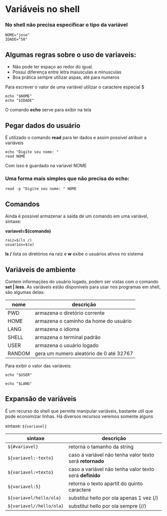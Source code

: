 # Variáveis no shell 

### No shell não precisa especificar o tipo da variável
```
NOME="jose"
IDADE="50"
 ```

## Algumas regras sobre o uso de variaveis:

 * Não pode ter espaço ao redor do igual.
 * Possui diferença entre letra maiusculas e minusculas
 * Boa prática sempre utilizar aspas, até para numeros
 
Para escrever o valor de uma variável utilizar o caractere especial $
```
echo "$NOME"
echo "$IDADE"
```

O comando **echo** serve para exibir na tela


## Pegar dados do usuário 

É utilizado o comando **read** para ler dados e assim possivel atribuir a variáveis
```
echo "Digite seu nome: "
read NOME 
```

Com isso é guardado na variavel NOME

 
### Uma forma mais simples que não precisa do **echo**:

`read -p "Digite seu nome: " NOME `



## Comandos
Ainda é possivel armazenar a saída de um comando em uma variável, sintaxe:

**variavel=$(comando)**
```
raiz=$(ls /)
usuarios=$(w)
```
**ls /** lista os diretórios na raiz e **w** exibe o usuários ativos no sistema 

## Variáveis de ambiente

Contem informações do usuário logado, podem ser vistas com o comando **set | less**. 
As variáveis estão disponiveis para usar nos programas em shell, são algumas delas:

nome | descrição
-----|---------
PWD  | armazena o diretório corrente
HOME | armazena o caminho da home do usuário
LANG | armazena o idioma
SHELL | armazena o terminal padrão
USER | armazena o usuário logado
RANDOM| gera um numero aleatório de 0 até 32767

Para exibir o valor das variáveis:

`echo "$USER"`

`echo "$LANG"`

## Expansão de variáveis

É um recurso do shell que permite manipular variáveis, bastante util que pode economizar linhas.
Há diversos recursos veremos somente alguns

sintaxe:
`${variavel}`

  sintaxe    | descrição
-------------|---------
`${#variavel}` | retorna o tamanho da string
`${variavel:-texto}` | caso a variável não tenha valor texto será **retornado**
`${variavel:=texto}` | caso a variável não tenha valor texto será **definido**
`${variavel:5}`      | retorna o texto apartit do quinto caractere
`${variavel/hello/ola}` | substitui hello por ola apenas 1 vez (/)
`${variavel//hello/ola}` | substitui hello por ola sempre (//)



